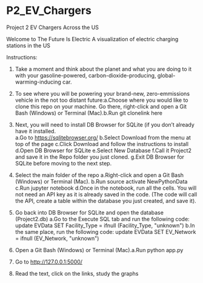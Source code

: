 # P2_EV_Chargers
Project 2 EV Chargers Across the US

Welcome to The Future Is Electric
A visualization of electric charging stations in the US

Instructions:

1. Take a moment and think about the planet and what you are doing to it with your gasoline-powered, carbon-dioxide-producing, global-warming-inducing car.

2. To see where you will be powering your brand-new, zero-emmissions vehicle in the not too distant future:a.Choose where you would like to clone this repo on your    machine. Go there, right-click and open a Git Bash (Windows) or Terminal (Mac).b.Run git clonelink here

3. Next, you will need to install DB Browser for SQLite (if you don’t already have it installed.  
    a.Go to https://sqlitebrowser.org/
    b.Select Download from the menu at top of the page
    c.Click Download and follow the instructions to install
    d.Open DB Browser for SQLite
    e.Select New Database
    f.Call it Project2 and save it in the Repo folder you just cloned.
    g.Exit DB Browser for SQLite before moving to the next step.

4. Select the main folder of the repo
    a.Right-click and open a Git Bash (Windows) or Terminal (Mac).
    b.Run source activate NewPythonData
    c.Run jupyter notebook 
    d.Once in the notebook, run all the cells. You will not need an API key as it is already saved in the code. (The code will call the API, create a table within the database you just created, and save it).

5. Go back into DB Browser for SQLite and open the database (Project2.db)
    a.Go to the Execute SQL tab and run the following code: update EVData SET Facility_Type = ifnull (Facility_Type, "unknown")
    b.In the same place, run the following code: update EVData SET EV_Network = ifnull (EV_Network, "unknown")

6. Open a Git Bash (Windows) or Terminal (Mac).a.Run python app.py

7. Go to http://127.0.0.1:5000/

8. Read the text, click on the links, study the graphs